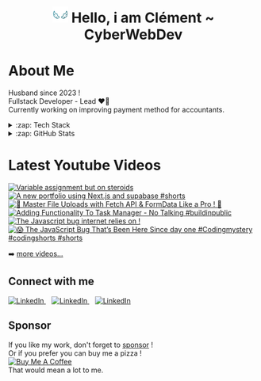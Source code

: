 <div align="center"><h1> <img src="https://github.com/Clemix37/Clemix37/blob/main/img/wings.gif" width="32px"/> Hello, i am Clément ~ CyberWebDev </h1> </div>

# About Me
Husband since 2023 !  
Fullstack Developer - Lead ❤️‍🔥  
Currently working on improving payment method for accountants.  


<details>
  <summary>:zap: Tech Stack</summary>

  ![JavaScript](https://img.shields.io/badge/JavaScript-323330?style=for-the-badge&logo=javascript&logoColor=F7DF1E)
  ![TypeScript](https://img.shields.io/badge/TypeScript-007ACC?style=for-the-badge&logo=typescript&logoColor=white)
  ![jQuery](https://img.shields.io/badge/jquery-%230769AD.svg?style=for-the-badge&logo=jquery&logoColor=white)
  ![Node.js ](https://img.shields.io/badge/Node.js-43853D?style=for-the-badge&logo=node.js&logoColor=white)
  ![Express.js](https://img.shields.io/badge/express.js-%23404d59.svg?style=for-the-badge&logo=express&logoColor=%2361DAFB)
  ![HTML5](https://img.shields.io/badge/HTML5-E34F26?style=for-the-badge&logo=html5&logoColor=white)
  ![CSS3](https://img.shields.io/badge/CSS3-1572B6?style=for-the-badge&logo=css3&logoColor=white)
  ![C#](https://img.shields.io/badge/c%23-%23239120.svg?style=for-the-badge&logo=c-sharp&logoColor=white)
  ![Electron.js](https://img.shields.io/badge/Electron-191970?style=for-the-badge&logo=Electron&logoColor=white)
  ![React](https://img.shields.io/badge/react-%2320232a.svg?style=for-the-badge&logo=react&logoColor=%2361DAFB)
  ![Python](https://img.shields.io/badge/Python-3776AB?style=for-the-badge&logo=python&logoColor=white)
  
  ![MongoDB](https://img.shields.io/badge/MongoDB-%234ea94b.svg?style=for-the-badge&logo=mongodb&logoColor=white)
  ![MySQL](https://img.shields.io/badge/mysql-%2300f.svg?style=for-the-badge&logo=mysql&logoColor=white)
  
  ![Git](https://img.shields.io/badge/git-%23F05033.svg?style=for-the-badge&logo=git&logoColor=white)
  ![GitHub](https://img.shields.io/badge/github-%23121011.svg?style=for-the-badge&logo=github&logoColor=white)
  ![GitLab](https://img.shields.io/badge/gitlab-%23181717.svg?style=for-the-badge&logo=gitlab&logoColor=white)
  ![JSONWebToken](https://img.shields.io/badge/json%20web%20tokens-323330?style=for-the-badge&logo=json-web-tokens&logoColor=pink)
  ![Jest](https://img.shields.io/badge/Jest-323330?style=for-the-badge&logo=Jest&logoColor=white)
  ![VSCode](https://img.shields.io/badge/Visual_Studio_Code-0078D4?style=for-the-badge&logo=visual%20studio%20code&logoColor=white)
  ![VS](https://img.shields.io/badge/Visual_Studio-5C2D91?style=for-the-badge&logo=visual%20studio&logoColor=white)
  ![ESLint](https://img.shields.io/badge/eslint-3A33D1?style=for-the-badge&logo=eslint&logoColor=white)
  ![Prettier](https://img.shields.io/badge/prettier-1A2C34?style=for-the-badge&logo=prettier&logoColor=F7BA3E)
  ![Brave](https://img.shields.io/badge/Brave-FF1B2D?style=for-the-badge&logo=Brave&logoColor=white)

</details>

<details>
  <summary>:zap: GitHub Stats</summary>

  ![](https://github-readme-stats.vercel.app/api?username=Clemix37&hide_border=false&include_all_commits=false&count_private=true)
  ![](https://github-readme-streak-stats.herokuapp.com/?user=Clemix37&hide_border=false)  
  ![](https://github-readme-stats.vercel.app/api/top-langs/?username=Clemix37&hide_border=false&include_all_commits=false&count_private=false&layout=compact)

</details>

# Latest Youtube Videos
<!-- BEGIN YOUTUBE-CARDS -->
[![Variable assignment but on steroids](https://ytcards.demolab.com/?id=1u9_-uUiS-o&title=Variable+assignment+but+on+steroids&lang=en&timestamp=1751469301&background_color=%230d1117&title_color=%23ffffff&stats_color=%23dedede&max_title_lines=1&width=250&border_radius=5&duration=240 "Variable assignment but on steroids")](https://www.youtube.com/watch?v=1u9_-uUiS-o)
[![A new portfolio using Next.js and supabase #shorts](https://ytcards.demolab.com/?id=C063Yno7fho&title=A+new+portfolio+using+Next.js+and+supabase+%23shorts&lang=en&timestamp=1742573701&background_color=%230d1117&title_color=%23ffffff&stats_color=%23dedede&max_title_lines=1&width=250&border_radius=5&duration=30 "A new portfolio using Next.js and supabase #shorts")](https://www.youtube.com/shorts/C063Yno7fho)
[![📂 Master File Uploads with Fetch API & FormData Like a Pro ! 🚀](https://ytcards.demolab.com/?id=6WBniTjcwWE&title=%F0%9F%93%82+Master+File+Uploads+with+Fetch+API+%26+FormData+Like+a+Pro+%21+%F0%9F%9A%80&lang=en&timestamp=1737996300&background_color=%230d1117&title_color=%23ffffff&stats_color=%23dedede&max_title_lines=1&width=250&border_radius=5&duration=54 "📂 Master File Uploads with Fetch API & FormData Like a Pro ! 🚀")](https://www.youtube.com/watch?v=6WBniTjcwWE)
[![Adding Functionality To Task Manager  - No Talking #buildinpublic](https://ytcards.demolab.com/?id=IrAU3hEWzWo&title=Adding+Functionality+To+Task+Manager++-+No+Talking+%23buildinpublic&lang=en&timestamp=1736438415&background_color=%230d1117&title_color=%23ffffff&stats_color=%23dedede&max_title_lines=1&width=250&border_radius=5&duration=237 "Adding Functionality To Task Manager  - No Talking #buildinpublic")](https://www.youtube.com/watch?v=IrAU3hEWzWo)
[![The Javascript bug internet relies on !](https://ytcards.demolab.com/?id=PWgUVfpxDdM&title=The+Javascript+bug+internet+relies+on+%21&lang=en&timestamp=1735235100&background_color=%230d1117&title_color=%23ffffff&stats_color=%23dedede&max_title_lines=1&width=250&border_radius=5&duration=96 "The Javascript bug internet relies on !")](https://www.youtube.com/watch?v=PWgUVfpxDdM)
[![😱 The JavaScript Bug That’s Been Here Since day one #Codingmystery  #codingshorts #shorts](https://ytcards.demolab.com/?id=XdOGlkozCog&title=%F0%9F%98%B1+The+JavaScript+Bug+That%E2%80%99s+Been+Here+Since+day+one+%23Codingmystery++%23codingshorts+%23shorts&lang=en&timestamp=1734800433&background_color=%230d1117&title_color=%23ffffff&stats_color=%23dedede&max_title_lines=1&width=250&border_radius=5&duration=27 "😱 The JavaScript Bug That’s Been Here Since day one #Codingmystery  #codingshorts #shorts")](https://www.youtube.com/shorts/XdOGlkozCog)
<!-- END YOUTUBE-CARDS -->

➡️ [more videos...](https://www.youtube.com/@CyberDevWeb/videos)

## Connect with me

<a href="https://cyberwebdev.fr">
  <picture>
    <source media="(prefers-color-scheme: dark)" srcset="./img/globe-dark.svg">
    <source media="(prefers-color-scheme: light)" srcset="./img/globe-light.svg">
    <img width="24" style="object-fit:content" alt="LinkedIn">
  </picture>
</a>
&nbsp;&nbsp;
<a href="https://www.youtube.com/@CyberDevWeb">
  <picture>
    <source media="(prefers-color-scheme: dark)" srcset="./img/youtube-dark.svg">
    <source media="(prefers-color-scheme: light)" srcset="./img/youtube-light.svg">
    <img width="24" style="object-fit:content" alt="LinkedIn">
  </picture>
</a>
&nbsp;&nbsp;
<a href="https://linkedin.com/in/clement-theret">
  <picture>
    <source media="(prefers-color-scheme: dark)" srcset="./img/linkedin-dark.svg">
    <source media="(prefers-color-scheme: light)" srcset="./img/linkedin-light.svg">
    <img width="24" style="object-fit:content" alt="LinkedIn">
  </picture>
</a>

## Sponsor

If you like my work, don't forget to [sponsor](https://github.com/sponsors/Clemix37) !  
Or if you prefer you can buy me a pizza !  
<a href="https://www.buymeacoffee.com/h4ckw1s3r" target="_blank"><img src="https://cdn.buymeacoffee.com/buttons/v2/default-blue.png" alt="Buy Me A Coffee" style="height: 60px !important;width: 217px !important;" ></a>  
That would mean a lot to me.
